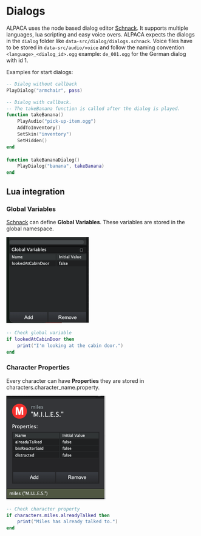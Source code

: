 # Dialogs

ALPACA uses the node based dialog editor [Schnack](https://pac4.gitlab.io/schnack-website/). It supports multiple languages, lua scripting and easy voice overs. ALPACA expects the dialogs in the `dialog` folder like `data-src/dialog/dialogs.schnack`. Voice files have to be stored in `data-src/audio/voice` and follow the naming convention `<language>_<dialog_id>.ogg` example: `de_001.ogg` for the German dialog with id 1.

Examples for start dialogs:

```lua
-- Dialog without callback
PlayDialog("armchair", pass)
```

```lua
-- Dialog with callback.
-- The takeBanana function is called after the dialog is played.
function takeBanana()
    PlayAudio("pick-up-item.ogg")
    AddToInventory()
    SetSkin("inventory")
    SetHidden()
end

function takeBananaDialog()
    PlayDialog("banana", takeBanana)
end
```

## Lua integration

### Global Variables

[Schnack](https://pac4.gitlab.io/schnack-website/) can define **Global Variables**. These variables are stored in the global namespace.

![Global Variables](schnacker_global_vars.png)

```lua
-- Check global variable
if lookedAtCabinDoor then
    print("I'm looking at the cabin door.")
end
```

### Character Properties

Every character can have **Properties** they are stored in characters.character_name.property.

![Alt text](schnacker_properties.png)

```lua
-- Check character property
if characters.miles.alreadyTalked then
    print("Miles has already talked to.")
end
```
